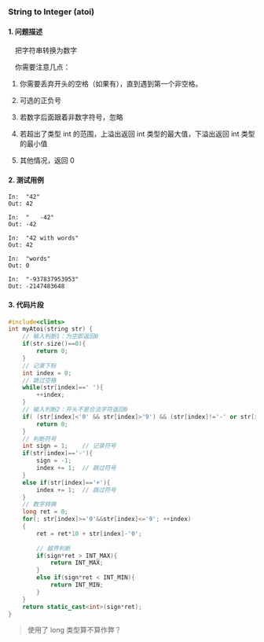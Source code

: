 ### String to Integer (atoi) ###

#### 1. 问题描述

&emsp;把字符串转换为数字

&emsp;你需要注意几点：

1. 你需要丢弃开头的空格（如果有），直到遇到第一个非空格。

2. 可选的正负号

3. 若数字后面跟着非数字符号，忽略

4. 若超出了类型 int 的范围，上溢出返回 int 类型的最大值，下溢出返回 int 类型的最小值

5. 其他情况，返回 0

#### 2. 测试用例

```
In:  "42"
Out: 42
```
```
In:  "   -42"
Out: -42
```
```
In:  "42 with words"
Out: 42
```
```
In:  "words"
Out: 0
```
```
In:  "-937837953953"
Out: -2147483648
```
#### 3. 代码片段

```C++
#include<climts>
int myAtoi(string str) {
    // 输入判断1：为空即返回0
    if(str.size()==0){
        return 0;
    }
    // 记录下标
    int index = 0;
    // 跳过空格
    while(str[index]==' '){
        ++index;
    }
    // 输入判断2：开头不是合法字符返回0
    if( (str[index]<'0' && str[index]>'9') && (str[index]!='-' or str[index]!='+') ){
        return 0;
    }
    // 判断符号
    int sign = 1;    // 记录符号
    if(str[index]=='-'){
        sign = -1;
        index += 1;  // 跳过符号
    }
    else if(str[index]=='+'){
        index += 1;  // 跳过符号
    }
    // 数字转换
    long ret = 0;
    for(; str[index]>='0'&&str[index]<='9'; ++index)
    {
        ret = ret*10 + str[index]-'0';
        
        // 越界判断
        if(sign*ret > INT_MAX){
            return INT_MAX;
        }
        else if(sign*ret < INT_MIN){
            return INT_MIN;
        }
    }
    return static_cast<int>(sign*ret);
}
```

> 使用了 long 类型算不算作弊？
